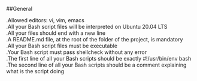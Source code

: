 ##General

.Allowed editors: vi, vim, emacs\
.All your Bash script files will be interpreted on Ubuntu 20.04 LTS\
.All your files should end with a new line\
.A README.md file, at the root of the folder of the project, is mandatory\
.All your Bash script files must be executable\
.Your Bash script must pass shellcheck without any error\
.The first line of all your Bash scripts should be exactly #!/usr/bin/env bash\
.The second line of all your Bash scripts should be a comment explaining what is the script doing
